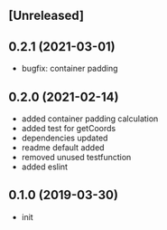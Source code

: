## [Unreleased]

## 0.2.1 (2021-03-01)

* bugfix: container padding

## 0.2.0 (2021-02-14)

* added container padding calculation
* added test for getCoords
* dependencies updated
* readme default added  
* removed unused testfunction  
* added eslint

## 0.1.0 (2019-03-30)

* init  
